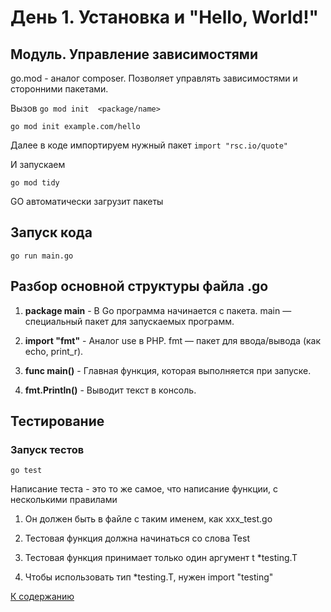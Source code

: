 # День 1. Установка и "Hello, World!"

## Модуль. Управление зависимостями
go.mod - аналог composer. Позволяет управлять зависимостями и сторонними пакетами.

Вызов ```go mod init  <package/name>```
```
go mod init example.com/hello
```
Далее в коде импортируем нужный пакет ```import "rsc.io/quote"```

И запускаем
```
go mod tidy
```
GO автоматически загрузит пакеты

## Запуск кода 
```
go run main.go
```

## Разбор основной структуры файла .go
1. **package main** - В Go программа начинается с пакета. main — специальный пакет для запускаемых программ.

2. **import "fmt"** - Аналог use в PHP. fmt — пакет для ввода/вывода (как echo, print_r).

3. **func main()** - Главная функция, которая выполняется при запуске.

4. **fmt.Println()** - Выводит текст в консоль.

## Тестирование
### Запуск тестов
```
go test
```
Написание теста - это то же самое, что написание функции, с несколькими правилами

1. Он должен быть в файле с таким именем, как xxx_test.go

2. Тестовая функция должна начинаться со слова Test

3. Тестовая функция принимает только один аргумент t *testing.T

4. Чтобы использовать тип *testing.T, нужен import "testing"

[К содержанию](../../README.md)